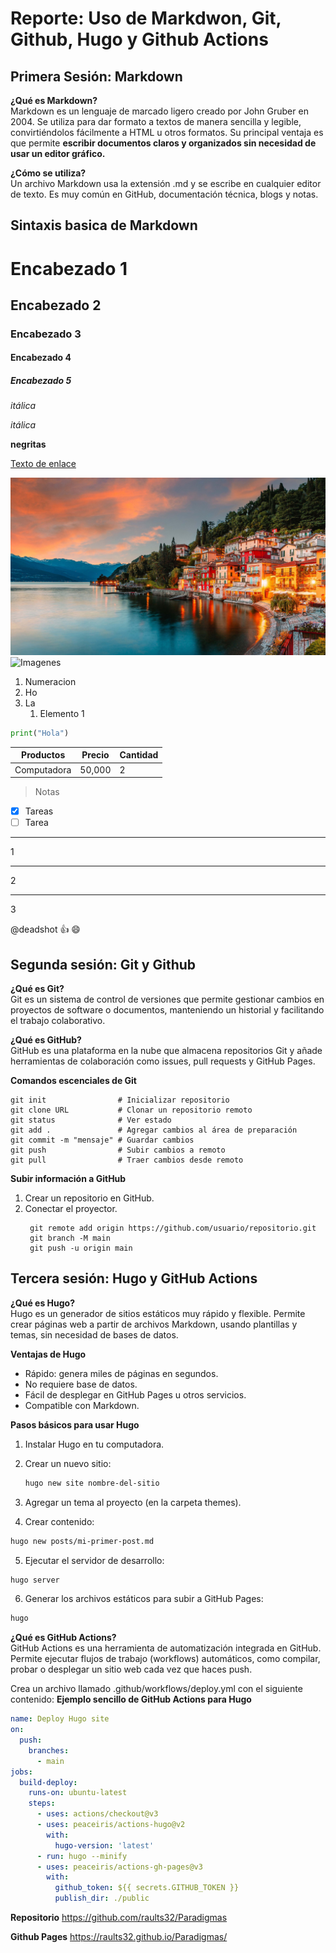 <!--Comentario-->
# **Reporte:** Uso de Markdwon, Git, Github, Hugo y Github Actions

## Primera Sesión: Markdown
**¿Qué es Markdown?**\
Markdown es un lenguaje de marcado ligero creado por John Gruber en 2004. Se utiliza para dar formato a textos de manera sencilla y legible, convirtiéndolos fácilmente a HTML u otros formatos.
Su principal ventaja es que permite **escribir documentos claros y organizados sin necesidad de usar un editor gráfico.**

**¿Cómo se utiliza?**\
Un archivo Markdown usa la extensión .md y se escribe en cualquier editor de texto. Es muy común en GitHub, documentación técnica, blogs y notas.




## Sintaxis basica de Markdown

# Encabezado 1

## Encabezado 2

### Encabezado 3

#### Encabezado 4

##### Encabezado 5

*itálica*

_itálica_

**negritas**

[Texto de enlace](https://google.com "Tooltip")

![Imagenes](imagenes/LO.jpg)
![Imagenes](https://cdn.7tv.app/emote/01GN7TV92G000A4101RK3W00JM/4x.avif)

1. Numeracion
2. Ho
3. La
   1. Elemento 1

```python
print("Hola")
```

| Productos   | Precio | Cantidad |
|-------------|--------|----------|
| Computadora | 50,000 | 2        |

>Notas

* [x] Tareas
* [ ] Tarea

<!--Divisores-->

***
1

---
2
___
3
<!--Menciones-->
@deadshot :+1: :smile:

## Segunda sesión: Git y Github
**¿Qué es Git?**\
Git es un sistema de control de versiones que permite gestionar cambios en proyectos de software o documentos, manteniendo un historial y facilitando el trabajo colaborativo.

**¿Qué es GitHub?**\
GitHub es una plataforma en la nube que almacena repositorios Git y añade herramientas de colaboración como issues, pull requests y GitHub Pages.

**Comandos escenciales de Git**
``` 
git init                # Inicializar repositorio
git clone URL           # Clonar un repositorio remoto
git status              # Ver estado
git add .               # Agregar cambios al área de preparación
git commit -m "mensaje" # Guardar cambios
git push                # Subir cambios a remoto
git pull                # Traer cambios desde remoto
```
**Subir información a GitHub**
1. Crear un repositorio en GitHub.
2. Conectar el proyector.
   ```
    git remote add origin https://github.com/usuario/repositorio.git 
    git branch -M main
    git push -u origin main
   ``` 

## Tercera sesión: Hugo y GitHub Actions
**¿Qué es Hugo?**  
Hugo es un generador de sitios estáticos muy rápido y flexible. Permite crear páginas web a partir de archivos Markdown, usando plantillas y temas, sin necesidad de bases de datos.

**Ventajas de Hugo**
- Rápido: genera miles de páginas en segundos.
- No requiere base de datos.
- Fácil de desplegar en GitHub Pages u otros servicios.
- Compatible con Markdown.

**Pasos básicos para usar Hugo**
1. Instalar Hugo en tu computadora.
2. Crear un nuevo sitio:
   ```bash
   hugo new site nombre-del-sitio
   ```
3. Agregar un tema al proyecto (en la carpeta themes).

4. Crear contenido:
```bash
hugo new posts/mi-primer-post.md
```

5. Ejecutar el servidor de desarrollo:
```bash
hugo server
```

6. Generar los archivos estáticos para subir a GitHub Pages:
```bash
hugo
```

**¿Qué es GitHub Actions?**\
GitHub Actions es una herramienta de automatización integrada en GitHub. Permite ejecutar flujos de trabajo (workflows) automáticos, como compilar, probar o desplegar un sitio web cada vez que haces push.

Crea un archivo llamado .github/workflows/deploy.yml con el siguiente contenido:
**Ejemplo sencillo de GitHub Actions para Hugo**
```yaml
name: Deploy Hugo site
on:
  push:
    branches:
      - main
jobs:
  build-deploy:
    runs-on: ubuntu-latest
    steps:
      - uses: actions/checkout@v3
      - uses: peaceiris/actions-hugo@v2
        with:
          hugo-version: 'latest'
      - run: hugo --minify
      - uses: peaceiris/actions-gh-pages@v3
        with:
          github_token: ${{ secrets.GITHUB_TOKEN }}
          publish_dir: ./public
```
**Repositorio**
https://github.com/raults32/Paradigmas

**Github Pages**
https://raults32.github.io/Paradigmas/
